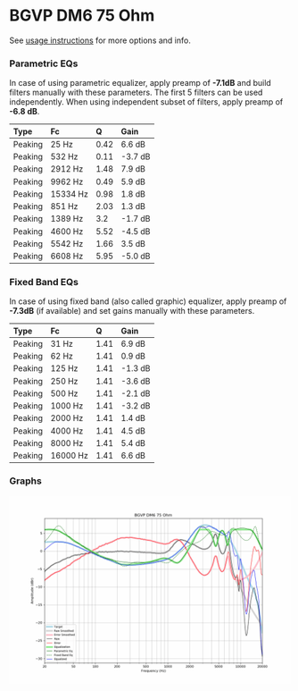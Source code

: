 # BGVP DM6 75 Ohm
See [usage instructions](https://github.com/jaakkopasanen/AutoEq#usage) for more options and info.

### Parametric EQs
In case of using parametric equalizer, apply preamp of **-7.1dB** and build filters manually
with these parameters. The first 5 filters can be used independently.
When using independent subset of filters, apply preamp of **-6.8 dB**.

| Type    | Fc       |    Q | Gain    |
|:--------|:---------|:-----|:--------|
| Peaking | 25 Hz    | 0.42 | 6.6 dB  |
| Peaking | 532 Hz   | 0.11 | -3.7 dB |
| Peaking | 2912 Hz  | 1.48 | 7.9 dB  |
| Peaking | 9962 Hz  | 0.49 | 5.9 dB  |
| Peaking | 15334 Hz | 0.98 | 1.8 dB  |
| Peaking | 851 Hz   | 2.03 | 1.3 dB  |
| Peaking | 1389 Hz  | 3.2  | -1.7 dB |
| Peaking | 4600 Hz  | 5.52 | -4.5 dB |
| Peaking | 5542 Hz  | 1.66 | 3.5 dB  |
| Peaking | 6608 Hz  | 5.95 | -5.0 dB |

### Fixed Band EQs
In case of using fixed band (also called graphic) equalizer, apply preamp of **-7.3dB**
(if available) and set gains manually with these parameters.

| Type    | Fc       |    Q | Gain    |
|:--------|:---------|:-----|:--------|
| Peaking | 31 Hz    | 1.41 | 6.9 dB  |
| Peaking | 62 Hz    | 1.41 | 0.9 dB  |
| Peaking | 125 Hz   | 1.41 | -1.3 dB |
| Peaking | 250 Hz   | 1.41 | -3.6 dB |
| Peaking | 500 Hz   | 1.41 | -2.1 dB |
| Peaking | 1000 Hz  | 1.41 | -3.2 dB |
| Peaking | 2000 Hz  | 1.41 | 1.4 dB  |
| Peaking | 4000 Hz  | 1.41 | 4.5 dB  |
| Peaking | 8000 Hz  | 1.41 | 5.4 dB  |
| Peaking | 16000 Hz | 1.41 | 6.6 dB  |

### Graphs
![](./BGVP%20DM6%2075%20Ohm.png)